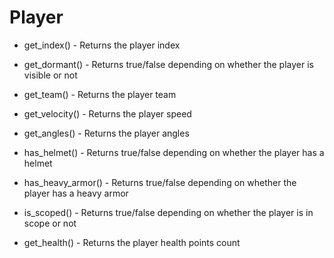 # Player
* get_index() - Returns the player index

* get_dormant() - Returns true/false depending on whether the player is visible or not

* get_team() - Returns the player team

* get_velocity() - Returns the player speed

* get_angles() - Returns the player angles

* has_helmet() - Returns true/false depending on whether the player has a helmet

* has_heavy_armor() - Returns true/false depending on whether the player has a heavy armor

* is_scoped() - Returns true/false depending on whether the player is in scope or not

* get_health() - Returns the player health points count
